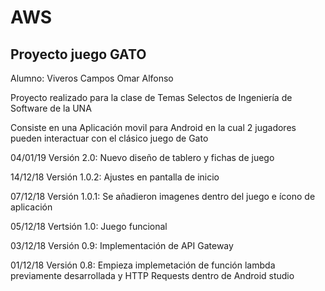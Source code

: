 # AWS
## Proyecto juego GATO

Alumno: Viveros Campos Omar Alfonso

Proyecto realizado para la clase de Temas Selectos de Ingeniería de Software de la UNA

Consiste en una Aplicación movil para Android en la cual 2 jugadores pueden interactuar con el clásico juego de Gato

04/01/19
Versión 2.0: Nuevo diseño de tablero y fichas de juego

14/12/18
Versión 1.0.2: Ajustes en pantalla de inicio

07/12/18
Versión 1.0.1: Se añadieron imagenes dentro del juego e ícono de aplicación

05/12/18
Vertsión 1.0: Juego funcional

03/12/18
Versión 0.9: Implementación de API Gateway

01/12/18
Versión 0.8: Empieza implemetación de función lambda previamente desarrollada y HTTP Requests dentro de Android studio 

